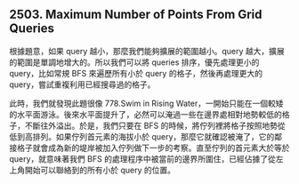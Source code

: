 ## 2503. Maximum Number of Points From Grid Queries

根據題意，如果 query 越小，那麼我們能夠擴展的範圍越小。query 越大，擴展的範圍是單調地增大的。所以我們可以將 queries 排序，優先處理更小的 query，比如常規 BFS 來遍歷所有小於 query 的格子，然後再處理更大的 query，嘗試重複利用已經搜尋過的格子。

此時，我們就發現此題很像 778.Swim in Rising Water，一開始只能在一個較矮的水平面游泳。後來水平面提升了，必然可以淹過一些在邊界處相對地勢較低的格子，不斷往外溢出。於是，我們只要在 BFS 的時候，將佇列裡將格子按照地勢從低到高排列。如果佇列首元素的海拔小於 query，那麼它就確認被淹了，它的鄰接格子就會成為新的堤岸被加入佇列做下一步的考察。直至佇列的首元素大於等於 query，就意味著我們 BFS 的處理程序中被當前的邊界所圍住，已經佔據了從左上角開始可以聯絡到的所有小於 query 的位置。
